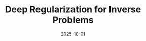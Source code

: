 ---
title: "Deep Regularization for Inverse Problems"
date: 2025-10-01
image: "/assets/img/avatar-icon.png"
description: "Bilevel Optimization for convergent deep regularization"
---